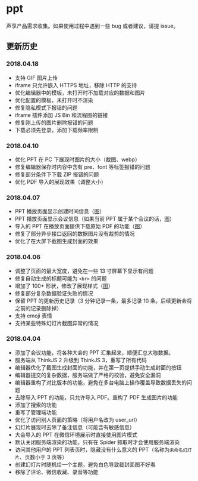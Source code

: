 # ppt

声享产品需求收集。如果使用过程中遇到一些 bug 或者建议，请提 issue。

## 更新历史

### 2018.04.18

* 支持 GIF 图片上传
* iframe 只允许嵌入 HTTPS 地址，移除 HTTP 的支持
* 优化编辑器中的模板，未打开时不加载对应的数据和图片
* 优化配置的模板，未打开时不渲染
* 修复隐私模式下报错的问题
* iframe 插件添加 JS Bin 和流程图的链接
* 修复刚上传的图片删除报错的问题
* 下载必须先登录，添加下载频率限制

### 2018.04.10

* 优化 PPT 在 PC 下展现时图片的大小（裁图、webp）
* 修复编辑器保存时内容中含有 pre、font 等标签报错的问题
* 修复部分条件下下载 ZIP 报错的问题
* 优化 PDF 导入的展现效果（调整大小）

### 2018.04.07

* PPT 播放页面显示创建时间信息（[图](https://p4.ssl.qhimg.com/t0161b5e2f6ccac8785.png)）
* PPT 播放页面显示会议信息（如果当前 PPT 属于某个会议的话，[图](https://p1.ssl.qhimg.com/t0109d03303d0b664a7.png)）
* 导入的 PPT 在播放页面提供下载原始 PDF 的功能（[图](https://p2.ssl.qhimg.com/t014eea7d1b5c4e91b6.png)）
* 修复了部分异步接口返回的数据图片没有裁剪的情况
* 优化了在大屏下截图生成封面的效果

### 2018.04.06

* 调整了页面的最大宽度，避免在一些 13 寸屏幕下显示有问题
* 修复自动生成的标题可能为 `<br>` 的问题
* 增加了 100+ 形状，修改了展现样式（[图](https://p5.ssl.qhimg.com/t017b4e5a90fcf1b3b1.png)）
* 修复部分复杂数据验证失败的情况
* 保留 PPT 的更新历史记录（3 分钟记录一条，最多记录 10 条。后续更新会将之前的记录删除掉）
* 支持 emoji 表情
* 支持某些特殊幻灯片截图异常的情况

### 2018.04.04

* 添加了会议功能，将各种大会的 PPT  汇集起来，顺便汇总大咖数据。
* 服务端从 ThinkJS 2 升级到 ThinkJS 3，重写了所有代码
* 编辑器优化了截图生成封面的功能，并在第一页提供手动生成封面的按钮
* 编辑器提交的复杂数据，服务端做了严格的校验，避免安全漏洞
* 编辑器重构了对比版本的功能，避免在多台电脑上操作覆盖导致数据丢失的问题
* 去除导入 PPT 的功能，只允许导入 PDF。重构了 PDF 生成图片的功能
* 添加了搜索的功能
* 重写了管理端功能
* 优化了访问别人页面的策略（将用户名改为 user_url）
* 幻灯片展现时去除了备注信息（可能含有敏感信息）
* 大会导入的 PPT 在微信环境展示时直接使用图片模式
* 默认关闭服务端渲染的功能，只有在 Spider 抓取时才会使用服务端渲染
* 访问其他用户的 PPT 列表页时，隐藏没有什么意义的 PPT（名称为`未命名幻灯片`、页数小于 3 页等）
* 创建幻灯片时随机给一个主题，避免白色导致截封面图不好看
* 移除了评论、微信收藏、录音等功能
